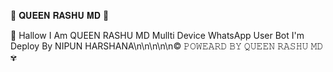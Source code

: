 🥳 𝐐𝐔𝐄𝐄𝐍 𝐑𝐀𝐒𝐇𝐔 𝐌𝐃 🥳

👋 Hallow I Am QUEEN RASHU MD Mullti Device WhatsApp User Bot I'm Deploy By NIPUN HARSHANA\n\n\n\n\n© 𝙿𝙾𝚆𝙴𝙰𝚁𝙳 𝙱𝚈 𝚀𝚄𝙴𝙴𝙽 𝚁𝙰𝚂𝙷𝚄 𝙼𝙳 ✾
